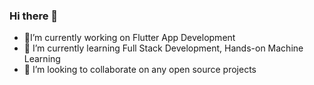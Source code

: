 ### Hi there 👋
- 🔭I’m currently working on Flutter App Development
- 🌱 I’m currently learning Full Stack Development, Hands-on Machine Learning
- 👯 I’m looking to collaborate on any open source projects
<!--
**aparnak799/aparnak799** is a ✨ _special_ ✨ repository because its `README.md` (this file) appears on your GitHub profile.

Here are some ideas to get you started:

- 🔭 I’m currently working on Software Engineering projects!
- 🌱 I’m currently learning Full Stack Development, Hands-on Machine Learning
- 👯 I’m looking to collaborate on any open source projects
- 🤔 I’m looking for help with starting with open source contribution, combining ML with development.
- 💬 Ask me about ...
- 📫 How to reach me: Email is best! aparna.k799@gmail.com
- 😄 Pronouns: She/Her
- ⚡ Fun fact: I LOVE playing Valorant, and I main Killjoy!
-->
